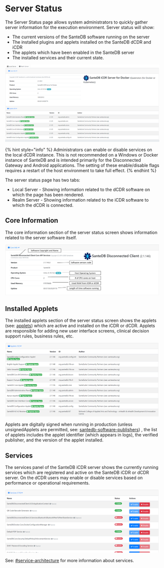 # Server Status

The Server Status page allows system administrators to quickly gather server information for the execution environment. Server status will show:

* The current versions of the SanteDB software running on the server
* The installed plugins and applets installed on the SanteDB dCDR and iCDR
* The applets which have been enabled in the SanteDB server
* The installed services and their current state.

![](<../../../../.gitbook/assets/image (427) (1) (1) (1).png>)

{% hint style="info" %}
Administrators can enable or disable services on the local dCDR instance. This is not recommended on a Windows or Docker instance of SanteDB and is intended primarily for the Disconnected Gateway and Android applications. The setting of these enable/disable flags requires a restart of the host environment to take full effect.
{% endhint %}

The server status page has two tabs:

* Local Server - Showing information related to the dCDR software on which the page has been rendered.
* Realm Server - Showing information related to the iCDR software to which the dCDR is connected.

## Core Information

The core information section of the server status screen shows information related to the server software itself.

![](<../../../../.gitbook/assets/image (434) (1).png>)

## Installed Applets

The installed applets section of the server status screen shows the applets (see: [applets](../../../../developers/extending-santesuite/extending-santedb/applets/ "mention")) which are active and installed on the iCDR or dCDR. Applets are responsible for adding new user interface screens, clinical decision support rules, business rules, etc.

![](<../../../../.gitbook/assets/image (438) (1).png>)

Applets are digitally signed when running in production (unless unsignedApplets are permitted, see: [santedb-software-publishers](../../../../developers/santedb-software-publishers/ "mention")) , the list of applets includes the applet identifier (which appears in logs), the verified publisher, and the version of the applet installed.

## Services

The services panel of the SanteDB iCDR server shows the currently running services which are registered and active on the SanteDB iCDR or dCDR server. On the dCDR users may enable or disable services based on performance or operational requirements.

![](<../../../../.gitbook/assets/image (422) (1).png>)

See: [#service-architecture](../../../../santedb/software-architecture.md#service-architecture "mention") for more information about services.
